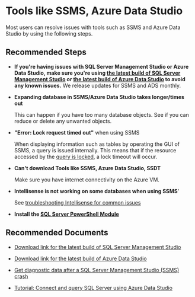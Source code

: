 <properties
  pagetitle="Tools like SSMS, Azure Data Studio &#xD;"
  service="microsoft.sqlvirtualmachine"
  resource="sqlvirtualmachines"
  ms.author="babarmav,ujpat"
  selfhelptype="Generic"
  supporttopicids="32779864"
  resourcetags=""
  productpesids="14745"
  cloudenvironments="public,fairfax,mooncake,blackforest,ussec,usnat"
  disableclouds=""
  articleid="acab533e-7a7e-45d9-9642-f569a2d82e6c"
  ownershipid="AzureData_AzureSQLVM" />
# Tools like SSMS, Azure Data Studio 

Most users can resolve issues with tools such as SSMS and Azure Data Studio by using the following steps. 

## **Recommended Steps** 

  * **If you're having issues with SQL Server Management Studio or Azure Data Studio, make sure you're using [the latest build of SQL Server Management Studio](https://docs.microsoft.com/sql/ssms/download-sql-server-management-studio-ssms?view=sql-server-ver15) or [the latest build of Azure Data Studio](https://docs.microsoft.com/sql/azure-data-studio/download-azure-data-studio?view=sql-server-ver15) to avoid any known issues.** We release updates for SSMS and ADS monthly.

- **Expanding database in SSMS/Azure Data Studio takes longer/times out** 

   This can happen if you have too many database objects. See if you can reduce or delete any unwanted objects. 

- **"Error: Lock request timed out"** when using SSMS 

  When displaying information such as tables by operating the GUI of SSMS, a query is issued internally. This means that if the resource accessed by the [query is locked](https://docs.microsoft.com/sql/t-sql/statements/set-lock-timeout-transact-sql?view=sql-server-ver15), a lock timeout will occur. 

- **Can't download Tools like SSMS, Azure Data Studio, SSDT** 

  Make sure you have internet connectivity on the Azure VM.

- **Intellisense is not working on some databases when using SSMS**' 

   See [troubleshooting Intellisense for common issues](https://docs.microsoft.com/sql/ssms/scripting/troubleshooting-intellisense?view=sql-server-ver15) 

- **Install the [SQL Server PowerShell Module](https://docs.microsoft.com/sql/powershell/download-sql-server-ps-module?view=sql-server-ver15)** 

## **Recommended Documents** 

* [Download link for the latest build of SQL Server Management Studio](https://docs.microsoft.com/sql/ssms/download-sql-server-management-studio-ssms?view=sql-server-ver15) 

* [Download link for the latest build of Azure Data Studio](https://docs.microsoft.com/sql/azure-data-studio/download-azure-data-studio?view=sql-server-ver15) 

* [Get diagnostic data after a SQL Server Management Studio (SSMS) crash](https://docs.microsoft.com/sql/ssms/troubleshoot/ssms-troubleshoot?view=sql-server-ver15) 

* [Tutorial: Connect and query SQL Server using Azure Data Studio](https://docs.microsoft.com/sql/azure-data-studio/quickstart-sql-server?view=sql-server-ver15)
